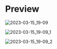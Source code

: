 # Preview

![2023-03-15_19-09](https://user-images.githubusercontent.com/74682814/225356290-c82cbe45-b4f3-41c4-aecf-a7f26fa6a7b6.png)

![2023-03-15_19-09_1](https://user-images.githubusercontent.com/74682814/225356311-7a69f78e-0cb3-4674-a4ae-2a00ea9eb76b.png)

![2023-03-15_19-09_2](https://user-images.githubusercontent.com/74682814/225356327-1e845743-91be-4a2c-8673-27d24ad69fba.png)
